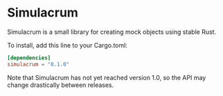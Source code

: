 Simulacrum
==================================================================

Simulacrum is a small library for creating mock objects using stable Rust.

To install, add this line to your Cargo.toml:

```toml
[dependencies]
simulacrum = "0.1.0"
```

Note that Simulacrum has not yet reached version 1.0, so the API may change drastically between releases.